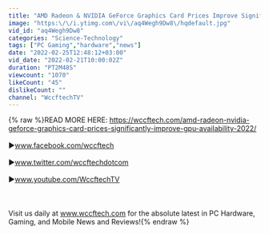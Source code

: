 ```yaml
---
title: "AMD Radeon & NVIDIA GeForce Graphics Card Prices Improve Significantly"
image: "https:\/\/i.ytimg.com\/vi\/aq4Wegh9Dw8\/hqdefault.jpg"
vid_id: "aq4Wegh9Dw8"
categories: "Science-Technology"
tags: ["PC Gaming","hardware","news"]
date: "2022-02-25T12:48:12+03:00"
vid_date: "2022-02-21T10:00:02Z"
duration: "PT2M48S"
viewcount: "1070"
likeCount: "45"
dislikeCount: ""
channel: "WccftechTV"
---
```

{% raw %}READ MORE HERE: <a rel="nofollow" target="blank" href="https://wccftech.com/amd-radeon-nvidia-geforce-graphics-card-prices-significantly-improve-gpu-availability-2022/">https://wccftech.com/amd-radeon-nvidia-geforce-graphics-card-prices-significantly-improve-gpu-availability-2022/</a><br /><br />►www.facebook.com/wccftech<br /><br />►www.twitter.com/wccftechdotcom<br /><br />►www.youtube.com/WccftechTV<br /><br /><br /><br />Visit us daily at www.wccftech.com for the absolute latest in PC Hardware, Gaming, and Mobile News and Reviews!{% endraw %}
